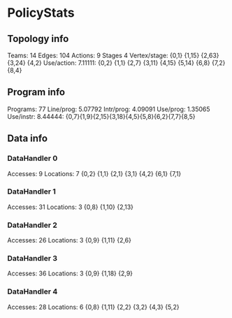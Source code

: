 # PolicyStats
## Topology info
Teams:		14
Edges:		104
Actions:	9
Stages		4
Vertex/stage:	{0,1} {1,15} {2,63} {3,24} {4,2} 
Use/action:	7.11111: {0,2} {1,1} {2,7} {3,11} {4,15} {5,14} {6,8} {7,2} {8,4} 

## Program info
Programs:	77
Line/prog:	5.07792
Intr/prog:	4.09091
Use/prog:	1.35065
Use/instr:	8.44444: {0,7}{1,9}{2,15}{3,18}{4,5}{5,8}{6,2}{7,7}{8,5}

## Data info

### DataHandler 0
Accesses:	9
Locations:	7
{0,2} {1,1} {2,1} {3,1} {4,2} {6,1} {7,1} 

### DataHandler 1
Accesses:	31
Locations:	3
{0,8} {1,10} {2,13} 

### DataHandler 2
Accesses:	26
Locations:	3
{0,9} {1,11} {2,6} 

### DataHandler 3
Accesses:	36
Locations:	3
{0,9} {1,18} {2,9} 

### DataHandler 4
Accesses:	28
Locations:	6
{0,8} {1,11} {2,2} {3,2} {4,3} {5,2} 